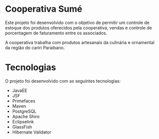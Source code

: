 # Cooperativa Sumé

Este projeto foi desenvolvido com o objetivo de permitir um controle de estoque dos produtos oferecidos pela cooperativa, vendas e controle de porcentagem de faturamento entre os associados.

A cooperativa trabalha com produtos artesanais da culinária e ornamental da região do cariri Paraibano.

# Tecnologias

O projeto foi desenvolvido com as seguintes tecnologias:

- JavaEE
- JSF
- Primefaces
- Maven
- PostgreSQL
- Apache Shiro
- Eclipselink
- GlassFish
- Hibernate Validator
